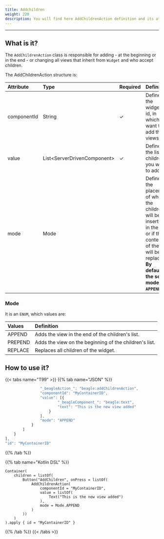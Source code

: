 ```yaml
---
title: Addchildren
weight: 220
description: You will find here AddChildrenAction definition and its attributes details
---
```


---

## What is it?

The `AddChildrenAction` class is responsible for adding - at the beginning or in the end - or changing all views that inherit from  `Widget`  and who accept children.

The AddChildrenAction structure is: 

| **Attribute** | **Type** | Required | **Definition** |
| :--- | :--- | :--- | :--- |
| componentId | String |       ✓ | Defines the widget's id, in which you want to add the views. |
| value | List&lt;ServerDrivenComponent&gt; |        ✓ | Defines the list of children you want to add. |
| mode | Mode |  | Defines the placement of where the children will be inserted in the list or if the contents of the list will be replaced. **By default the set mode is `APPEND`.** |

### Mode

It is an `ENUM`, which values are:

| Values | Definition |
| :--- | :--- |
| APPEND | Adds the view in the end of the children's list. |
| PREPEND | Adds the view on the beginning of the children's list. |
| REPLACE | Replaces all children of the widget. |

## How to use it?

{{< tabs name="T99" >}}
{{% tab name="JSON" %}}
```javascript
                "_beagleAction_": "beagle:addChildrenAction",
                "componentId": "MyContainerID",
                "value": [{
                        "_beagleComponent_": "beagle:text",
                        "text": "This is the new view added"
                    }
                ],
                "mode": "APPEND"
            }
        ]
    }
],
"id": "MyContainerID"
```
{{% /tab %}}

{{% tab name="Kotlin DSL" %}}
```
Container(
    children = listOf(
        Button("AddChildren", onPress = listOf(
            AddChildrenAction(
                componentId = "MyContainerID",
                value = listOf(
                    Text("This is the new view added")
                ),
				mode = Mode.APPEND
            )
        ))
    )
).apply { id = "MyContainerID" }
```
{{% /tab %}}
{{< /tabs >}}

##
